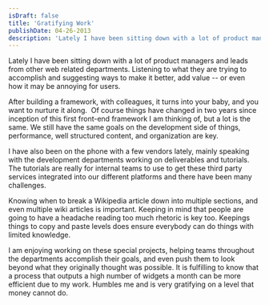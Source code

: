 ```yaml
---
isDraft: false
title: 'Gratifying Work'
publishDate: 04-26-2013
description: 'Lately I have been sitting down with a lot of product managers and leads from other web related departments.'
---
```


<p>Lately I have been sitting down with a lot of product managers and leads from other web related departments. Listening to what they are trying to accomplish and suggesting ways to make it better, add value -- or even how it may be annoying for users.</p>
<p>After building a framework, with colleagues, it turns into your baby, and you want to nurture it along.  Of course things have changed in two years since inception of this first front-end framework I am thinking of, but a lot is the same. We still have the same goals on the development side of things, performance, well structured content, and organization are key.</p>
<p>I have also been on the phone with a few vendors lately, mainly speaking with the development departments working on deliverables and tutorials. The tutorials are really for internal teams to use to get these third party services integrated into our different platforms and there have been many challenges.</p>
<p>Knowing when to break a Wikipedia article down into multiple sections, and even multiple wiki articles is important. Keeping in mind that people are going to have a headache reading too much rhetoric is key too. Keepings things to copy and paste levels does ensure everybody can do things with limited knowledge.</p>
<p>I am enjoying working on these special projects, helping teams throughout the departments accomplish their goals, and even push them to look beyond what they originally thought was possible. It is fulfilling to know that a process that outputs a high number of widgets a month can be more efficient due to my work. Humbles me and is very gratifying on a level that money cannot do.</p>
